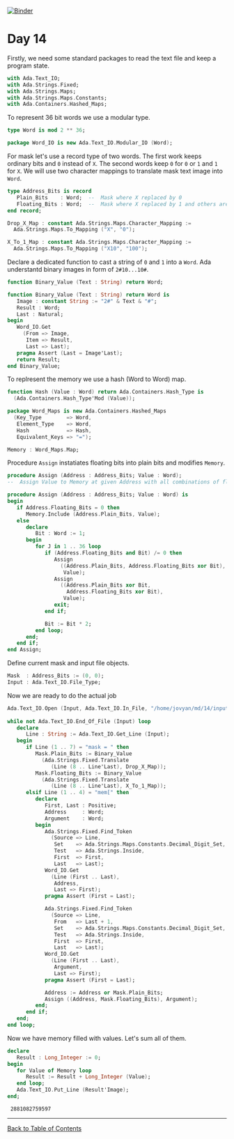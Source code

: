[![Binder](https://mybinder.org/badge_logo.svg)](https://mybinder.org/v2/gh/reznikmm/ada-howto/advent-2020?filepath=%2Fhome%2Fjovyan%2Fnb%2F14%2F14.ipynb)

# Day 14

Firstly, we need some standard packages to read the text file and keep a program state.


```Ada
with Ada.Text_IO;
with Ada.Strings.Fixed;
with Ada.Strings.Maps;
with Ada.Strings.Maps.Constants;
with Ada.Containers.Hashed_Maps;
```

To represent 36 bit words we use a modular type.


```Ada
type Word is mod 2 ** 36;

package Word_IO is new Ada.Text_IO.Modular_IO (Word);
```

For mask let's use a record type of two words. The first work keeps ordinary bits and `0` instead of `X`. The second words keep `0` for `0` or `1` and `1` for `X`. We will use two character mappings to translate mask text image into `Word`.


```Ada
type Address_Bits is record
   Plain_Bits    : Word;  --  Mask where X replaced by 0
   Floating_Bits : Word;  --  Mask where X replaced by 1 and others are 0
end record;

Drop_X_Map : constant Ada.Strings.Maps.Character_Mapping :=
  Ada.Strings.Maps.To_Mapping ("X", "0");

X_To_1_Map : constant Ada.Strings.Maps.Character_Mapping :=
  Ada.Strings.Maps.To_Mapping ("X10", "100");
```

Declare a dedicated function to cast a string of `0` and `1` into a `Word`. Ada understantd binary images in form of `2#10...10#`.


```Ada
function Binary_Value (Text : String) return Word;

function Binary_Value (Text : String) return Word is
   Image : constant String := "2#" & Text & "#";
   Result : Word;
   Last : Natural;
begin
   Word_IO.Get
     (From => Image,
      Item => Result,
      Last => Last);
   pragma Assert (Last = Image'Last);
   return Result;
end Binary_Value;
```

To replresent the memory we use a hash (Word to Word) map.


```Ada
function Hash (Value : Word) return Ada.Containers.Hash_Type is
  (Ada.Containers.Hash_Type'Mod (Value));

package Word_Maps is new Ada.Containers.Hashed_Maps
  (Key_Type        => Word,
   Element_Type    => Word,
   Hash            => Hash,
   Equivalent_Keys => "=");

Memory : Word_Maps.Map;
```

Procedure `Assign` instatiates floating bits into plain bits and modifies `Memory`.


```Ada
procedure Assign (Address : Address_Bits; Value : Word);
--  Assign Value to Memory at given Address with all combinations of floating bits.

procedure Assign (Address : Address_Bits; Value : Word) is
begin
   if Address.Floating_Bits = 0 then
      Memory.Include (Address.Plain_Bits, Value);
   else
      declare
         Bit : Word := 1;
      begin
         for J in 1 .. 36 loop
            if (Address.Floating_Bits and Bit) /= 0 then
               Assign
                 ((Address.Plain_Bits, Address.Floating_Bits xor Bit),
                  Value);
               Assign
                 ((Address.Plain_Bits xor Bit,
                   Address.Floating_Bits xor Bit),
                  Value);
               exit;
            end if;

            Bit := Bit * 2;
         end loop;
      end;
   end if;
end Assign;
```

Define current mask and input file objects.


```Ada
Mask  : Address_Bits := (0, 0);
Input : Ada.Text_IO.File_Type;
```

Now we are ready to do the actual job


```Ada
Ada.Text_IO.Open (Input, Ada.Text_IO.In_File, "/home/jovyan/md/14/input");
   
while not Ada.Text_IO.End_Of_File (Input) loop
   declare
      Line : String := Ada.Text_IO.Get_Line (Input);
   begin
      if Line (1 .. 7) = "mask = " then
         Mask.Plain_Bits := Binary_Value
           (Ada.Strings.Fixed.Translate
              (Line (8 .. Line'Last), Drop_X_Map));
         Mask.Floating_Bits := Binary_Value
           (Ada.Strings.Fixed.Translate
              (Line (8 .. Line'Last), X_To_1_Map));
      elsif Line (1 .. 4) = "mem[" then
         declare
            First, Last : Positive;
            Address     : Word;
            Argument    : Word;
         begin
            Ada.Strings.Fixed.Find_Token
              (Source => Line,
               Set    => Ada.Strings.Maps.Constants.Decimal_Digit_Set,
               Test   => Ada.Strings.Inside,
               First  => First,
               Last   => Last);
            Word_IO.Get
              (Line (First .. Last),
               Address,
               Last => First);
            pragma Assert (First = Last);

            Ada.Strings.Fixed.Find_Token
              (Source => Line,
               From   => Last + 1,
               Set    => Ada.Strings.Maps.Constants.Decimal_Digit_Set,
               Test   => Ada.Strings.Inside,
               First  => First,
               Last   => Last);
            Word_IO.Get
              (Line (First .. Last),
               Argument,
               Last => First);
            pragma Assert (First = Last);

            Address := Address or Mask.Plain_Bits;
            Assign ((Address, Mask.Floating_Bits), Argument);
         end;
      end if;
   end;
end loop;
```

Now we have memory filled with values. Let's sum all of them.


```Ada
declare
   Result : Long_Integer := 0;
begin
   for Value of Memory loop
      Result := Result + Long_Integer (Value);
   end loop;
   Ada.Text_IO.Put_Line (Result'Image);
end;
```




     2881082759597




----
[Back to Table of Contents](https://github.com/reznikmm/ada-howto/tree/advent-2020)
